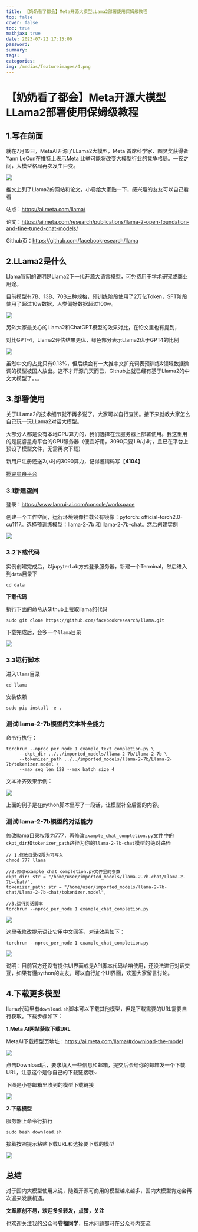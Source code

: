 ```yaml
---
title: 【奶奶看了都会】Meta开源大模型LLama2部署使用保姆级教程
top: false
cover: false
toc: true
mathjax: true
date: 2023-07-22 17:15:00
password:
summary:
tags:
categories:
img: /medias/featureimages/4.png
---
```

# 【奶奶看了都会】Meta开源大模型LLama2部署使用保姆级教程

## 1.写在前面

就在7月19日，MetaAI开源了LLama2大模型，Meta 首席科学家、图灵奖获得者 Yann LeCun在推特上表示Meta 此举可能将改变大模型行业的竞争格局。一夜之间，大模型格局再次发生巨变。

![](https://raw.githubusercontent.com/longbig/hexo-blogs/main/source/img/llama2/1.png)

推文上列了Llama2的网站和论文，小卷给大家贴一下，感兴趣的友友可以自己看看

站点：https://ai.meta.com/llama/

论文：https://ai.meta.com/research/publications/llama-2-open-foundation-and-fine-tuned-chat-models/

Github页：https://github.com/facebookresearch/llama

## 2.LLama2是什么

Llama官网的说明是Llama2下一代开源大语言模型，可免费用于学术研究或商业用途。

目前模型有7B、13B、70B三种规格，预训练阶段使用了2万亿Token，SFT阶段使用了超过10w数据，人类偏好数据超过100w。

![](https://raw.githubusercontent.com/longbig/hexo-blogs/main/source/img/llama2/2.png)

另外大家最关心的Llama2和ChatGPT模型的效果对比，在论文里也有提到，

对比GPT-4，Llama2评估结果更优，绿色部分表示Llama2优于GPT4的比例

![](https://raw.githubusercontent.com/longbig/hexo-blogs/main/source/img/llama2/3.png)

虽然中文的占比只有0.13%，但后续会有一大推中文扩充词表预训练&领域数据微调的模型被国人放出。这不才开源几天而已，GIthub上就已经有基于Llama2的中文大模型了。。。

## 3.部署使用

关于LLama2的技术细节就不再多说了，大家可以自行查阅。接下来就教大家怎么自己玩一玩LLama2对话大模型。

大部分人都是没有本地GPU算力的，我们选择在云服务器上部署使用。我这里用的是揽睿星舟平台的GPU服务器（便宜好用，3090只要1.9/小时，且已在平台上预设了模型文件，无需再次下载）

新用户注册还送2小时的3090算力，记得邀请码写【**4104**】

[揽睿星舟平台](https://www.lanrui-ai.com/register?invitation_code=4104)

### 3.1新建空间

登录：https://www.lanrui-ai.com/console/workspace

创建一个工作空间，运行环境镜像挂载公有镜像：pytorch: official-torch2.0-cu1117。选择预训练模型：llama-2-7b 和 llama-2-7b-chat。然后创建实例

![](https://raw.githubusercontent.com/longbig/hexo-blogs/main/source/img/llama2/4.png)

### 3.2下载代码

实例创建完成后，以jupyterLab方式登录服务器，新建一个Terminal，然后进入到`data`目录下

```shell
cd data
```

**下载代码**

执行下面的命令从GIthub上拉取llama的代码

```shell
sudo git clone https://github.com/facebookresearch/llama.git
```

下载完成后，会多一个`llama`目录

![](https://raw.githubusercontent.com/longbig/hexo-blogs/main/source/img/llama2/5.png)

### 3.3运行脚本

进入`llama`目录

```shell
cd llama
```

安装依赖

```shell
sudo pip install -e .
```

### 测试llama-2-7b模型的文本补全能力

命令行执行：

```shell
torchrun --nproc_per_node 1 example_text_completion.py \
     --ckpt_dir ../../imported_models/llama-2-7b/Llama-2-7b \
     --tokenizer_path ../../imported_models/llama-2-7b/Llama-2-7b/tokenizer.model \
     --max_seq_len 128 --max_batch_size 4
```

文本补齐效果示例：

![](https://raw.githubusercontent.com/longbig/hexo-blogs/main/source/img/llama2/6.png)

上面的例子是在python脚本里写了一段话，让模型补全后面的内容。

### 测试llama-2-7b模型的对话能力

修改llama目录权限为777，再修改`example_chat_completion.py`文件中的`ckpt_dir`和`tokenizer_path`路径为你的`llama-2-7b-chat`模型的绝对路径

```shell
// 1.修改目录权限为可写入
chmod 777 llama

//2.修改example_chat_completion.py文件里的参数
ckpt_dir: str = "/home/user/imported_models/llama-2-7b-chat/Llama-2-7b-chat/",
tokenizer_path: str = "/home/user/imported_models/llama-2-7b-chat/Llama-2-7b-chat/tokenizer.model",

//3.运行对话脚本
torchrun --nproc_per_node 1 example_chat_completion.py
```

![](https://raw.githubusercontent.com/longbig/hexo-blogs/main/source/img/llama2/7.png)

这里我修改提示语让它用中文回答，对话效果如下：

```shell
torchrun --nproc_per_node 1 example_chat_completion.py
```

![](https://raw.githubusercontent.com/longbig/hexo-blogs/main/source/img/llama2/7_1.png)

说明：目前官方还没有提供UI界面或是API脚本代码给咱使用，还没法进行对话交互，如果有懂python的友友，可以自行加个UI界面，欢迎大家留言讨论。

## 4.下载更多模型

llama代码里有`download.sh`脚本可以下载其他模型，但是下载需要的URL需要自行获取。下载步骤如下：

**1.Meta AI网站获取下载URL**

MetaAI下载模型页地址：https://ai.meta.com/llama/#download-the-model

![](https://raw.githubusercontent.com/longbig/hexo-blogs/main/source/img/llama2/8.png)

点击Download后，要求填入一些信息和邮箱，提交后会给你的邮箱发一个下载URL，注意这个是你自己的下载链接哦~

下图是小卷邮箱里收到的模型下载链接

![](https://raw.githubusercontent.com/longbig/hexo-blogs/main/source/img/llama2/9.png)

**2.下载模型**

服务器上命令行执行

```shell
sudo bash download.sh
```

接着按照提示粘贴下载URL和选择要下载的模型

![](https://raw.githubusercontent.com/longbig/hexo-blogs/main/source/img/llama2/10.png)

## **总结**

对于国内大模型使用来说，随着开源可商用的模型越来越多，国内大模型肯定会再次迎来发展机遇。

**文章原创不易，欢迎多多转发，点赞，关注**

也欢迎关注我的公众号**卷福同学**，技术问题都可在公众号内交流